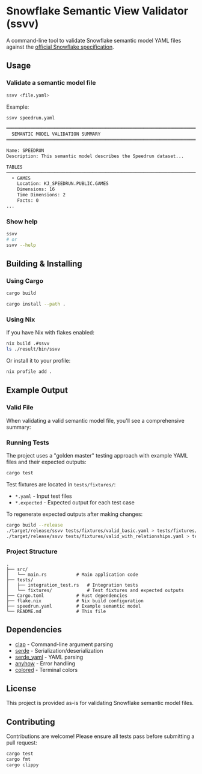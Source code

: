 # Snowflake Semantic View Validator (ssvv)

A command-line tool to validate Snowflake semantic model YAML files against the [official Snowflake specification](https://docs.snowflake.com/en/user-guide/snowflake-cortex/cortex-analyst/semantic-model-spec).

## Usage

### Validate a semantic model file

```bash
ssvv <file.yaml>
```

Example:

```bash
ssvv speedrun.yaml

════════════════════════════════════════════════════════════════════════════════
  SEMANTIC MODEL VALIDATION SUMMARY
════════════════════════════════════════════════════════════════════════════════

Name: SPEEDRUN
Description: This semantic model describes the Speedrun dataset...

TABLES
────────────────────────────────────────────────────────────────────────────────
  • GAMES
    Location: KJ_SPEEDRUN.PUBLIC.GAMES
    Dimensions: 16
    Time Dimensions: 2
    Facts: 0
...
```

### Show help

```bash
ssvv
# or
ssvv --help
```

## Building & Installing

### Using Cargo

```bash
cargo build

cargo install --path .
```

### Using Nix

If you have Nix with flakes enabled:

```bash
nix build .#ssvv
ls ./result/bin/ssvv
```

Or install it to your profile:

```bash
nix profile add .
```

## Example Output

### Valid File

When validating a valid semantic model file, you'll see a comprehensive summary:


### Running Tests

The project uses a "golden master" testing approach with example YAML files and their expected outputs:

```bash
cargo test
```

Test fixtures are located in `tests/fixtures/`:
- `*.yaml` - Input test files
- `*.expected` - Expected output for each test case

To regenerate expected outputs after making changes:

```bash
cargo build --release
./target/release/ssvv tests/fixtures/valid_basic.yaml > tests/fixtures/valid_basic.expected
./target/release/ssvv tests/fixtures/valid_with_relationships.yaml > tests/fixtures/valid_with_relationships.expected
```

### Project Structure

```
.
├── src/
│   └── main.rs           # Main application code
├── tests/
│   ├── integration_test.rs   # Integration tests
│   └── fixtures/             # Test fixtures and expected outputs
├── Cargo.toml            # Rust dependencies
├── flake.nix             # Nix build configuration
├── speedrun.yaml         # Example semantic model
└── README.md             # This file
```

## Dependencies

- [clap](https://crates.io/crates/clap) - Command-line argument parsing
- [serde](https://crates.io/crates/serde) - Serialization/deserialization
- [serde_yaml](https://crates.io/crates/serde_yaml) - YAML parsing
- [anyhow](https://crates.io/crates/anyhow) - Error handling
- [colored](https://crates.io/crates/colored) - Terminal colors

## License

This project is provided as-is for validating Snowflake semantic model files.

## Contributing

Contributions are welcome! Please ensure all tests pass before submitting a pull request:

```bash
cargo test
cargo fmt
cargo clippy
```
